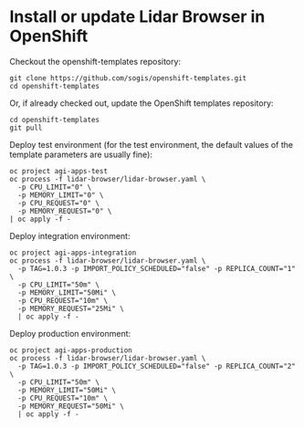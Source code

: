 # Install or update Lidar Browser in OpenShift

Checkout the openshift-templates repository:

```
git clone https://github.com/sogis/openshift-templates.git
cd openshift-templates
```

Or, if already checked out, update the OpenShift templates repository:

```
cd openshift-templates
git pull
```

Deploy test environment (for the test environment, the default values of the template parameters are usually fine):

```
oc project agi-apps-test
oc process -f lidar-browser/lidar-browser.yaml \
  -p CPU_LIMIT="0" \
  -p MEMORY_LIMIT="0" \
  -p CPU_REQUEST="0" \
  -p MEMORY_REQUEST="0" \
| oc apply -f -
```

Deploy integration environment:

```
oc project agi-apps-integration
oc process -f lidar-browser/lidar-browser.yaml \
  -p TAG=1.0.3 -p IMPORT_POLICY_SCHEDULED="false" -p REPLICA_COUNT="1" \
  -p CPU_LIMIT="50m" \
  -p MEMORY_LIMIT="50Mi" \
  -p CPU_REQUEST="10m" \
  -p MEMORY_REQUEST="25Mi" \
  | oc apply -f -
```

Deploy production environment:

```
oc project agi-apps-production
oc process -f lidar-browser/lidar-browser.yaml \
  -p TAG=1.0.3 -p IMPORT_POLICY_SCHEDULED="false" -p REPLICA_COUNT="2" \
  -p CPU_LIMIT="50m" \
  -p MEMORY_LIMIT="50Mi" \
  -p CPU_REQUEST="10m" \
  -p MEMORY_REQUEST="50Mi" \
  | oc apply -f -
```
